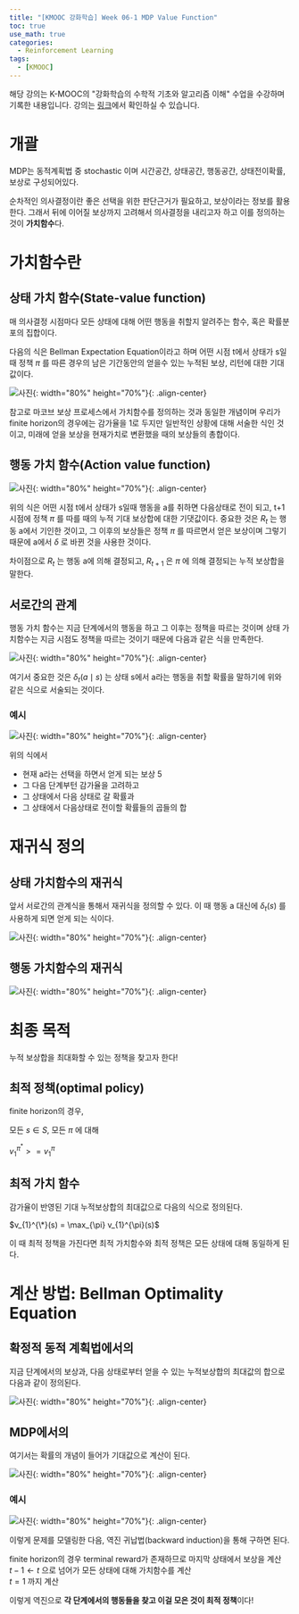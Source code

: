 ```yaml
---
title: "[KMOOC 강화학습] Week 06-1 MDP Value Function"
toc: true
use_math: true
categories:
  - Reinforcement Learning
tags:
  - [KMOOC]
---
```


해당 강의는 K-MOOC의 "강화학습의 수학적 기초와 알고리즘 이해" 수업을 수강하며 기록한 내용입니다. 강의는 [링크](http://www.kmooc.kr/courses/course-v1:KoreaUnivK+ku_ai_002+2020_A44/course/)에서 확인하실 수 있습니다.


# 개괄

MDP는 동적계획법 중 stochastic 이며 시간공간, 상태공간, 행동공간, 상태전이확률, 보상로 구성되어있다.

순차적인 의사결정이란 좋은 선택을 위한 판단근거가 필요하고, 보상이라는 정보를 활용한다. 그래서 뒤에 이어질 보상까지 고려해서 의사결정을 내리고자 하고 이를 정의하는 것이 **가치함수**다.

# 가치함수란

## 상태 가치 함수(State-value function)

매 의사결정 시점마다 모든 상태에 대해 어떤 행동을 취할지 알려주는 함수, 혹은 확률분포의 집합이다.

다음의 식은 Bellman Expectation Equation이라고 하며 어떤 시점 t에서 상태가 s일때 정책 $\pi$ 를 따른 경우의 남은 기간동안의 얻을수 있는 누적된 보상, 리턴에 대한 기대값이다.

![사진](/assets/images/RL/w06-01-01.PNG){: width="80%" height="70%"}{: .align-center}

참고로 마코브 보상 프로세스에서 가치함수를 정의하는 것과 동일한 개념이며 우리가 finite horizon의 경우에는 감가율을 1로 두지만 일반적인 상황에 대해 서술한 식인 것이고, 미래에 얻을 보상을 현재가치로 변환했을 때의 보상들의 총합이다.


## 행동 가치 함수(Action value function)

![사진](/assets/images/RL/w06-01-02.PNG){: width="80%" height="70%"}{: .align-center}

위의 식은 어떤 시점 t에서 상태가 s일때 행동을 a를 취하면 다음상태로 전이 되고, t+1시점에 정책 $\pi$ 를 따를 때의 누적 기대 보상합에 대한 기댓값이다. 중요한 것은 $R_{t}$ 는 행동 a에서 기인한 것이고, 그 이후의 보상들은 정책 $\pi$ 를 따르면서 얻은 보상이며 그렇기 때문에 a에서 $\delta$ 로 바뀐 것을 사용한 것이다.

차이점으로 $R_{t}$ 는 행동 a에 의해 결정되고, $R_{t+1}$ 은 $\pi$ 에 의해 결정되는 누적 보상합을 말한다.


## 서로간의 관계

행동 가치 함수는 지금 단계에서의 행동을 하고 그 이후는 정책을 따르는 것이며 상태 가치함수는 지금 시점도 정책을 따르는 것이기 때문에 다음과 같은 식을 만족한다.

![사진](/assets/images/RL/w06-01-03.PNG){: width="80%" height="70%"}{: .align-center}

여기서 중요한 것은 $\delta_{t} (a\mid s)$ 는 상태 s에서 a라는 행동을 취할 확률을 말하기에 위와 같은 식으로 서술되는 것이다.

### 예시 

![사진](/assets/images/RL/w06-01-04.PNG){: width="80%" height="70%"}{: .align-center}

위의 식에서
- 현재 a라는 선택을 하면서 얻게 되는 보상 5
- 그 다음 단계부턴 감가율을 고려하고
- 그 상태에서 다음 상태로 갈 확률과
- 그 상태에서 다음상태로 전이할 확률들의 곱들의 합

# 재귀식 정의

## 상태 가치함수의 재귀식

앞서 서로간의 관계식을 통해서 재귀식을 정의할 수 있다. 이 때 행동 a 대신에 $\delta_{t}(s)$ 를 사용하게 되면 얻게 되는 식이다.

![사진](/assets/images/RL/w06-01-05.PNG){: width="80%" height="70%"}{: .align-center}


## 행동 가치함수의 재귀식

![사진](/assets/images/RL/w06-01-06.PNG){: width="80%" height="70%"}{: .align-center}

# 최종 목적

누적 보상합을 최대화할 수 있는 정책을 찾고자 한다!

## 최적 정책(optimal policy)

finite horizon의 경우, 

모든 $s\in S$, 모든 $\pi$ 에 대해

$v_{1}^{\pi^{*}} >= v_{1}^{\pi}$

## 최적 가치 함수

감가율이 반영된 기대 누적보상합의 최대값으로 다음의 식으로 정의된다.

$v_{1}^{\*}(s) = \max_{\pi} v_{1}^{\pi}(s)$

이 때 최적 정책을 가진다면 최적 가치함수와 최적 정책은 모든 상태에 대해 동일하게 된다.

# 계산 방법: Bellman Optimality Equation

## 확정적 동적 계획법에서의 

지금 단계에서의 보상과, 다음 상태로부터 얻을 수 있는 누적보상합의 최대값의 합으로 다음과 같이 정의된다.

![사진](/assets/images/RL/w06-01-07.PNG){: width="80%" height="70%"}{: .align-center}

## MDP에서의

여기서는 확률의 개념이 들어가 기대값으로 계산이 된다.

![사진](/assets/images/RL/w06-01-08.PNG){: width="80%" height="70%"}{: .align-center}

### 예시

![사진](/assets/images/RL/w06-01-09.PNG){: width="80%" height="70%"}{: .align-center}


이렇게 문제를 모델링한 다음, 역진 귀납법(backward induction)을 통해 구하면 된다.

finite horizon의 경우 terminal reward가 존재하므로 마지막 상태에서 보상을 계산<br>
$t-1\gets t$ 으로 넘어가 모든 상태에 대해 가치함수를 계산<br>
$t=1$ 까지 계산 

이렇게 역진으로 **각 단계에서의 행동들을 찾고 이걸 모은 것이 최적 정책**이다!